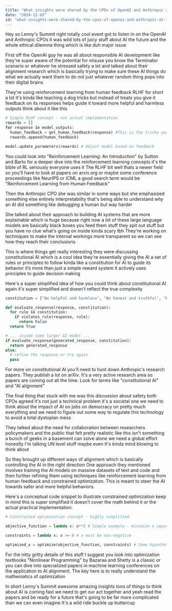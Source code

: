 ```yaml
---
title: "What insights were shared by the CPOs of OpenAI and Anthropic at Lenny's Summit?"
date: "2024-12-03"
id: "what-insights-were-shared-by-the-cpos-of-openai-and-anthropic-at-lennys-summit"
---
```


Hey so Lenny's Summit right  totally cool event  got to listen in on the OpenAI and Anthropic CPOs  it was wild  lots of juicy stuff about AI  the future  and the whole ethical dilemma thing  which is like  duh  major issue

First off  the OpenAI guy  he was all about responsible AI development  like  they're super aware of the potential for misuse  you know  the Terminator scenario  or whatever  he stressed safety  a lot  and talked about their alignment research which is basically trying to make sure these AI things do what we actually want them to do  not just whatever random thing pops into their digital brains

They're using reinforcement learning from human feedback  RLHF for short  a lot  it's kinda like teaching a dog tricks  but instead of treats you give it feedback on its responses  helps guide it toward more helpful and harmless outputs  think about it like this

```python
# Simple RLHF concept - not actual implementation
rewards = []
for response in model_outputs:
  human_feedback = get_human_feedback(response) #This is the tricky part!
  rewards.append(human_feedback)

model.update_parameters(rewards) # Adjust model based on feedback
```

You could look into "Reinforcement Learning: An Introduction" by Sutton and Barto for a deeper dive into the reinforcement learning concepts  it's the bible of RL  seriously  everyone uses it  The RLHF bit  well thats a newer field  so you'll have to look at papers on arxiv.org or maybe some conference proceedings like NeurIPS or ICML  a good search term would be "Reinforcement Learning from Human Feedback"


Then the Anthropic CPO  she was similar in some ways  but  she emphasized something else entirely  interpretability  that's  being able to understand *why* an AI did something  like debugging a human  but way harder

She talked about their approach to building AI systems that are more explainable  which is huge  because  right now a lot of these large language models are basically black boxes  you feed them stuff they spit out stuff  but you have no clue what's going on inside  kinda scary tbh  They're working on techniques to make the internal workings more transparent so we can see how they reach their conclusions


This is where things get really interesting  they were discussing constitutional AI  which is  a cool idea  they're essentially giving the AI a set of rules or principles to follow  kinda like a constitution for AI  to guide its behavior  it’s more than just a simple reward system it actively uses principles to guide decision making


Here's a super simplified idea of how you could think about constitutional AI  again it's super simplified and doesn't reflect the true complexity

```python
constitution = ["Be helpful and harmless", "Be honest and truthful", "Respect privacy"]

def evaluate_response(response, constitution):
  for rule in constitution:
    if violates_rule(response, rule):
      return False
  return True

# ... inside some larger AI model ...
if evaluate_response(generated_response, constitution):
  return generated_response
else:
  # refine the response or try again
  pass

```

For more on constitutional AI you’ll need to hunt down Anthropic's research papers. They publish a lot on arXiv.  It's a very active research area so papers are coming out all the time.  Look for terms like "constitutional AI" and "AI alignment"


The final thing that stuck with me was this discussion about safety  both CPOs agreed  it's not just a technical problem  it's a societal one  we need to think about the impact of AI on jobs  on democracy  on pretty much everything  and we need to figure out some way to regulate this technology to avoid a total dystopian mess


They talked about the need for collaboration between researchers policymakers and the public  that felt pretty realistic  like  this isn't something a bunch of geeks in a basement can solve alone  we need a global effort honestly  I'm talking UN level stuff maybe even  It's kinda mind blowing to think about


So they brought up different ways of alignment which is basically controlling the AI in the right direction  One approach they mentioned involves training the AI models on massive datasets of text and code and then further refining them using techniques like reinforcement learning from human feedback and  constrained optimization.  This is meant to steer the AI towards safer and more helpful behaviors.


Here's a conceptual code snippet to illustrate constrained optimization  keep in mind this is super simplified  it doesn’t cover the math behind it or the actual practical implementation.

```python
# Constrained optimization concept - highly simplified

objective_function = lambda x: x**2 # Simple example - minimize x squared

constraints = lambda x: x >= 0 # x must be non-negative

optimized_x = optimize(objective_function, constraints) # Some hypothetical optimization function
```

For the nitty gritty details of this stuff  I suggest you look into optimization textbooks  "Nonlinear Programming" by Bazaraa and Shetty is a classic or you can dive into specialized papers in machine learning conferences on the application to AI alignment. The key here is to really understand the mathematics of optimization


In short  Lenny's Summit  awesome  amazing insights  tons of things to think about  AI is coming fast  we need to get our act together  and yeah  read the papers  and be ready for a future that's going to be far more complicated than we can even imagine  It's a wild ride  buckle up buttercup
